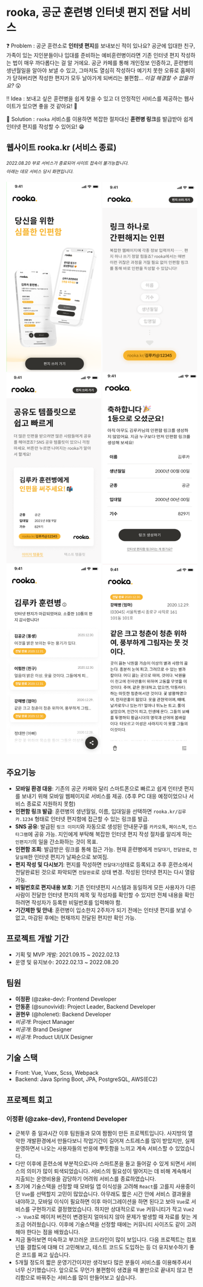 # rooka, 공군 훈련병 인터넷 편지 전달 서비스

❓ Problem : 공군 훈련소로 **인터넷 편지**를 보내보신 적이 있나요? 공군에 입대한 친구, 가족이 있는 지인분들이나 입대를 준비하는 예비훈련병이라면 기존 인터넷 편지 작성하는 법이 매우 까다롭다는 걸 알 거에요. 공군 카페를 통해 개인정보 인증하고, 훈련병의 생년월일을 알아야 보낼 수 있고, 그마저도 열심히 작성하다 예기치 못한 오류로 홈페이가 닫혀버리면 작성한 편지가 모두 날아가게 되버리는 불편함... _이걸 해결할 수 없을까요?_ 😮

‼ Idea : 보내고 싶은 훈련병을 쉽게 찾을 수 있고 더 안정적인 서비스를 제공하는 웹사이트가 있으면 좋을 것 같아요! 🤔

💯 Solution : `rooka` 서비스를 이용하면 복잡한 절차대신 **훈련병 링크**를 발급받아 쉽게 인터넷 편지를 작성할 수 있어요! 😁

## 웹사이트 rooka.kr (서비스 종료)

<sup>_2022.08.20 부로 서비스가 종료되어 사이트 접속이 불가능합니다.<br />아래는 데모 서비스 당시 화면입니다._</sup>

<p float="left">
  <img src="./screenshots/랜딩페이지1.png" width="250" height="500" />
  <img src="./screenshots/랜딩페이지2.png" width="250" height="500" />
  <img src="./screenshots/랜딩페이지3.png" width="250" height="500" />
  <img src="./screenshots/폼4.png" width="250" height="500" />
  <img src="./screenshots/인편함1.png" width="250" height="500" />
  <img src="./screenshots/전달된인편.png" width="250" height="500" />
</p>

## 주요기능

- **모바일 환경 대응**: 기존의 공군 카페와 달리 스마트폰으로 빠르고 쉽게 인터넷 편지를 보내기 위해 모바일 웹페이지로 서비스를 제공. (추후 PC 대응 예정이었으나 서비스 종료로 지원하지 못함)
- **인편함 링크 발급**: 훈련병의 생년월일, 이름, 입대일을 선택하면 `rooka.kr/김루카.1234` 형태로 인터넷 편지함에 접근할 수 있는 링크를 발급.
- **SNS 공유**: 발급된 `링크 이미지`와 자동으로 생성된 안내문구를 `카카오톡`, `페이스북`, `인스타그램`에 공유 가능. 지인에게 부탁해 복잡한 인터넷 편지 작성 절차를 알리게 하는 `인편지기`의 일을 간소화하는 것이 목표.
- **인편함 조회**: 발급받은 링크를 통해 접근 가능. 현재 훈련병에게 `전달대기`, `전달완료`, `전달실패`한 인터넷 편지가 날짜순으로 보여짐.
- **편지 작성 및 다시보기**: 편지를 작성하면 `전달대기`상태로 등록되고 추후 훈련소에서 전달완료된 것으로 파악되면 `전달완료`로 상태 변경. 작성된 인터넷 편지는 다시 열람 가능.
- **비밀번호로 편지내용 보호**: 기존 인터넷편지 시스템과 동일하게 모든 사용자가 다른 사람이 전달한 인터넷 편지의 제목 및 작성자를 확인할 수 있지만 전체 내용을 확인하려면 작성자가 등록한 비밀번호를 입력해야 함.
- **기간제한 및 안내**: 훈련병이 입소한지 2주차가 되기 전에는 인터넷 편지를 보낼 수 없고, 마감된 후에는 현재까지 전달된 편지만 확인 가능.

## 프로젝트 개발 기간

- 기획 및 MVP 개발: 2021.09.15 ~ 2022.02.13
- 운영 및 유지보수: 2022.02.13 ~ 2022.08.20

## 팀원

- **이정환** (@zake-dev): Frontend Developer
- **안동훈** (@sunovivid): Project Leader, Backend Developer
- **권현우** (@holenet): Backend Developer
- _비공개_: Project Manager
- _비공개_: Brand Designer
- _비공개_: Product UI/UX Designer

## 기술 스택

- Front: Vue, Vuex, Scss, Webpack
- Backend: Java Spring Boot, JPA, PostgreSQL, AWS(EC2)

## 프로젝트 회고

### 이정환 (@zake-dev), Frontend Developer

- 군복무 중 일과시간 이후 팀원들과 모여 짬짬이 만든 프로젝트입니다. 사지방의 열악한 개발환경에서 만들다보니 작업기간이 길어져 스트레스를 많이 받았지만, 실제 운영하면서 나오는 사용자들의 반응에 뿌듯함을 느끼고 계속 서비스할 수 있었습니다.
- 다만 이후에 훈련소에 부분적으로나마 스마트폰을 들고 들어갈 수 있게 되면서 서비스의 의미가 많이 퇴색되었습니다. 서비스의 필요성이 떨어지는 데 비해 계속해서 지출되는 운영비용을 감당하기 어려워 서비스를 종료하였습니다.
- 초기에 기술스택을 선정할 때 모바일 앱 이식성을 고려해 `React`를 고를지 사용중이던 `Vue`를 선택할지 고민이 많았습니다. 아무래도 짧은 시간 안에 서비스 결과물을 내야하고, 모바일 이식이 필요하면 이후 마이그레이션을 하면 된다고 보아 `Vue`로 서비스를 구현하기로 결정했었습니다. 하지만 상대적으로 `Vue` 커뮤니티가 작고 `Vue2 -> Vue3`로 메이저 버전이 변경된지 얼마되지 않아 문제가 발생할 때 자료를 찾는 게 조금 어려웠습니다. 이후에 기술스택을 선정할 때에는 커뮤니티 사이즈도 같이 고려해야 한다는 점을 배웠습니다.
- 지금 돌아보면 미숙하고 부끄러운 코드라인이 많이 보입니다. 다음 프로젝트는 컴포넌틑 결합도에 대해 더 고민해보고, 테스트 코드도 도입하는 등 더 유지보수하기 좋은 코드를 짜고 싶습니다.
- 5개월 정도의 짧은 운영기간이지만 생각보다 많은 분들이 서비스를 이용해주셔서 너무 신기했습니다. 앞으로도 무언가 불편함이 생겼을 때 불만으로 끝내지 않고 편리함으로 바꿔주는 서비스를 많이 만들어보고 싶습니다.
